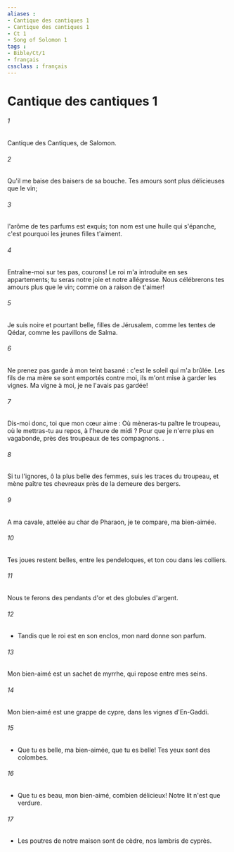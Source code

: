 ```yaml
---
aliases : 
- Cantique des cantiques 1
- Cantique des cantiques 1
- Ct 1
- Song of Solomon 1
tags : 
- Bible/Ct/1
- français
cssclass : français
---
```


# Cantique des cantiques 1

###### 1
Cantique des Cantiques, de Salomon. 
###### 2
Qu'il me baise des baisers de sa bouche. Tes amours sont plus délicieuses que le vin; 
###### 3
l'arôme de tes parfums est exquis; ton nom est une huile qui s'épanche, c'est pourquoi les jeunes filles t'aiment. 
###### 4
Entraîne-moi sur tes pas, courons! Le roi m'a introduite en ses appartements; tu seras notre joie et notre allégresse. Nous célébrerons tes amours plus que le vin; comme on a raison de t'aimer! 
###### 5
Je suis noire et pourtant belle, filles de Jérusalem, comme les tentes de Qédar, comme les pavillons de Salma. 
###### 6
Ne prenez pas garde à mon teint basané : c'est le soleil qui m'a brûlée. Les fils de ma mère se sont emportés contre moi, ils m'ont mise à garder les vignes. Ma vigne à moi, je ne l'avais pas gardée! 
###### 7
Dis-moi donc, toi que mon cœur aime : Où mèneras-tu paître le troupeau, où le mettras-tu au repos, à l'heure de midi ? Pour que je n'erre plus en vagabonde, près des troupeaux de tes compagnons. . 
###### 8
Si tu l'ignores, ô la plus belle des femmes, suis les traces du troupeau, et mène paître tes chevreaux près de la demeure des bergers. 
###### 9
A ma cavale, attelée au char de Pharaon, je te compare, ma bien-aimée. 
###### 10
Tes joues restent belles, entre les pendeloques, et ton cou dans les colliers. 
###### 11
Nous te ferons des pendants d'or et des globules d'argent. 
###### 12
- Tandis que le roi est en son enclos, mon nard donne son parfum. 
###### 13
Mon bien-aimé est un sachet de myrrhe, qui repose entre mes seins. 
###### 14
Mon bien-aimé est une grappe de cypre, dans les vignes d'En-Gaddi. 
###### 15
- Que tu es belle, ma bien-aimée, que tu es belle! Tes yeux sont des colombes. 
###### 16
- Que tu es beau, mon bien-aimé, combien délicieux! Notre lit n'est que verdure. 
###### 17
- Les poutres de notre maison sont de cèdre, nos lambris de cyprès. 
